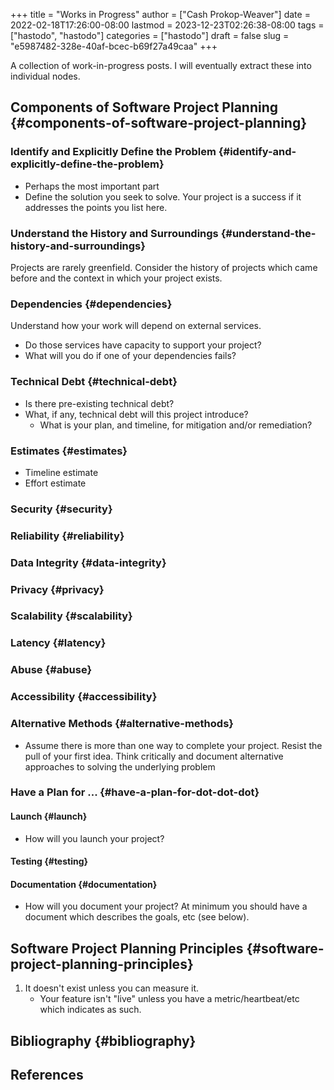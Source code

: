 +++
title = "Works in Progress"
author = ["Cash Prokop-Weaver"]
date = 2022-02-18T17:26:00-08:00
lastmod = 2023-12-23T02:26:38-08:00
tags = ["hastodo", "hastodo"]
categories = ["hastodo"]
draft = false
slug = "e5987482-328e-40af-bcec-b69f27a49caa"
+++

A collection of work-in-progress posts. I will eventually extract these into individual nodes.


## Components of Software Project Planning {#components-of-software-project-planning}


### Identify and Explicitly Define the Problem {#identify-and-explicitly-define-the-problem}

-   Perhaps the most important part
-   Define the solution you seek to solve. Your project is a success if it addresses the points you list here.


### Understand the History and Surroundings {#understand-the-history-and-surroundings}

Projects are rarely greenfield. Consider the history of projects which came before and the context in which your project exists.


### Dependencies {#dependencies}

Understand how your work will depend on external services.

-   Do those services have capacity to support your project?
-   What will you do if one of your dependencies fails?


### Technical Debt {#technical-debt}

-   Is there pre-existing technical debt?
-   What, if any, technical debt will this project introduce?
    -   What is your plan, and timeline, for mitigation and/or remediation?


### Estimates {#estimates}

-   Timeline estimate
-   Effort estimate


### Security {#security}


### Reliability {#reliability}


### Data Integrity {#data-integrity}


### Privacy {#privacy}


### Scalability {#scalability}


### Latency {#latency}


### Abuse {#abuse}


### Accessibility {#accessibility}


### Alternative Methods {#alternative-methods}

-   Assume there is more than one way to complete your project. Resist the pull of your first idea. Think critically and document alternative approaches to solving the underlying problem


### Have a Plan for ... {#have-a-plan-for-dot-dot-dot}


#### Launch {#launch}

-   How will you launch your project?


#### Testing {#testing}


#### Documentation {#documentation}

-   How will you document your project? At minimum you should have a document which describes the goals, etc (see below).


## Software Project Planning Principles {#software-project-planning-principles}

1.  It doesn't exist unless you can measure it.
    -   Your feature isn't "live" unless you have a metric/heartbeat/etc which indicates as such.


## Bibliography {#bibliography}

## References

<style>.csl-entry{text-indent: -1.5em; margin-left: 1.5em;}</style><div class="csl-bib-body">
</div>
